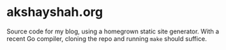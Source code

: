 # akshayshah.org

Source code for my blog, using a homegrown static site generator. With a recent
Go compiler, cloning the repo and running `make` should suffice.
